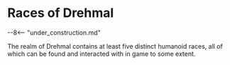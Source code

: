 # Races of Drehmal

--8<-- "under_construction.md"

The realm of Drehmal contains at least five distinct humanoid races, all of which can be found and interacted with in game to some extent.